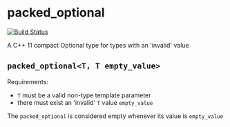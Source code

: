 # packed_optional

[![Build Status](https://travis-ci.com/ghembo/packed_optional.svg?branch=master)](https://travis-ci.com/ghembo/packed_optional)

A C++ 11 compact Optional type for types with an 'invalid' value

## `packed_optional<T, T empty_value>`

Requirements:
- `T` must be a valid non-type template parameter
- there must exist an 'invalid' `T` value `empty_value`

The `packed_optional` is considered empty whenever its value is `empty_value`
